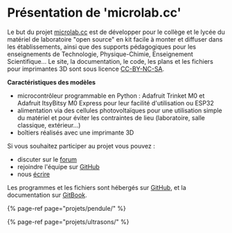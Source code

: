 # Présentation de 'microlab.cc'

Le but du projet [microlab.cc](https://www.microlab.cc) est de développer pour le collège et le lycée du matériel de laboratoire "open source" en kit facile à monter et diffuser dans les établissements, ainsi  que des supports pédagogiques pour les enseignements de Technologie, Physique-Chimie, Enseignement Scientifique... Le site, la documentation, le code, les plans et les fichiers pour imprimantes 3D sont sous licence [CC-BY-NC-SA](http://creativecommons.org/licenses/by-nc-sa/4.0/).

**Caractéristiques des modèles**

* microcontrôleur programmable en Python : Adafruit Trinket M0 et Adafruit ItsyBitsy M0 Express pour leur facilité d'utilisation ou ESP32
* alimentation via des cellules photovoltaïques pour une utilisation simple du matériel et pour éviter les contraintes de lieu \(laboratoire, salle classique, extérieur...\)
* boîtiers réalisés avec une imprimante 3D

Si vous souhaitez participer au projet vous pouvez :

* discuter sur le [forum](https://microlab.flarum.cloud/)
* rejoindre l'équipe sur [GitHub](https://github.com/microlabdotcc)
* nous [écrire](mailto:contact@microlab.cc)

Les programmes et les fichiers sont hébergés sur [GitHub](https://github.com/microlabdotcc), et la documentation sur [GitBook](https://docs.microlab.cc).

{% page-ref page="projets/pendule/" %}

{% page-ref page="projets/ultrasons/" %}









